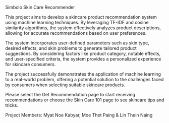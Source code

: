 Simbolo Skin Care Recommender

This project aims to develop a skincare product recommendation system using machine learning techniques. By leveraging TF-IDF and cosine similarity algorithms, the system effectively analyzes product descriptions, allowing for accurate recommendations based on user preferences.

The system incorporates user-defined parameters such as skin type, desired effects, and skin problems to generate tailored product suggestions. By considering factors like product category, notable effects, and user-specified criteria, the system provides a personalized experience for skincare consumers.

The project successfully demonstrates the application of machine learning to a real-world problem, offering a potential solution to the challenges faced by consumers when selecting suitable skincare products.

Please select the Get Recommendation page to start receiving recommendations or choose the Skin Care 101 page to see skincare tips and tricks.

Project Members: Myat Noe Kabyar, Moe Thet Paing & Lin Thein Naing
